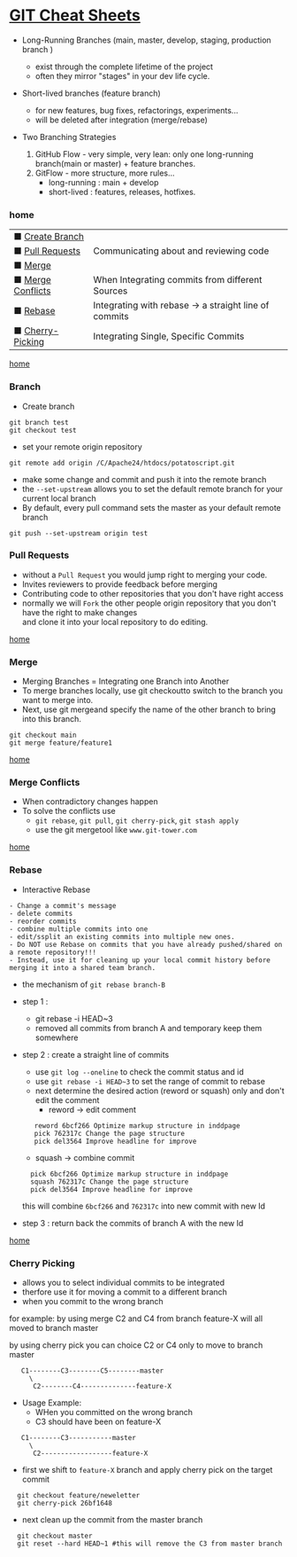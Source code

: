 # [GIT Cheat Sheets](https://github.com/potatoscript/git/wiki)

- Long-Running Branches (main, master, develop, staging, production branch )

  - exist through the complete lifetime of the project
  - often they mirror "stages" in your dev life cycle.

- Short-lived branches (feature branch)

  - for new features, bug fixes, refactorings, experiments...
  - will be deleted after integration (merge/rebase)

- Two Branching Strategies
  1. GitHub Flow - very simple, very lean: only one long-running branch(main or master) + feature branches.
  2. GitFlow - more structure, more rules...
     - long-running : main + develop
     - short-lived : features, releases, hotfixes.

### home

|                                       |                                                       |
| ------------------------------------- | ----------------------------------------------------- |
| ■ [Create Branch](#Branch)            |                                                       |
| ■ [Pull Requests](#Pull-Requests)     | Communicating about and reviewing code                |
| ■ [Merge](#Merge)                     |                                                       |
| ■ [Merge Conflicts](#Merge-Conflicts) | When Integrating commits from different Sources       |
| ■ [Rebase](#Rebase)                   | Integrating with rebase -> a straight line of commits |
| ■ [Cherry-Picking](#Cherry-Picking)   | Integrating Single, Specific Commits                  |

[home](#home)

### Branch

- Create branch

```git
git branch test
git checkout test
```

- set your remote origin repository

```git
git remote add origin /C/Apache24/htdocs/potatoscript.git
```

- make some change and commit and push it into the remote branch
- the `--set-upstream` allows you to set the default remote branch for your current local branch
- By default, every pull command sets the master as your default remote branch

```git
git push --set-upstream origin test
```

### Pull Requests

- without a `Pull Request` you would jump right to merging your code.
- Invites reviewers to provide feedback before merging
- Contributing code to other repositories that you don't have right access
- normally we will `Fork` the other people origin repository that you don't have the right to make changes<br>
  and clone it into your local repository to do editing.

[home](#home)

### Merge

- Merging Branches = Integrating one Branch into Another
- To merge branches locally, use git checkoutto switch to the branch you want to merge into.
- Next, use git mergeand specify the name of the other branch to bring into this branch.

```git
git checkout main
git merge feature/feature1
```

[home](#home)

### Merge Conflicts

- When contradictory changes happen
- To solve the conflicts use
  - `git rebase`, `git pull`, `git cherry-pick`, `git stash apply`
  - use the git mergetool like `www.git-tower.com`

[home](#home)

### Rebase

- Interactive Rebase

```git
- Change a commit's message
- delete commits
- reorder commits
- combine multiple commits into one
- edit/ssplit an existing commits into multiple new ones.
- Do NOT use Rebase on commits that you have already pushed/shared on a remote repository!!!
- Instead, use it for cleaning up your local commit history before merging it into a shared team branch.
```

- the mechanism of `git rebase branch-B`
- step 1 :
  - git rebase -i HEAD~3
  - removed all commits from branch A and temporary keep them somewhere
- step 2 : create a straight line of commits

  - use `git log --oneline` to check the commit status and id
  - use `git rebase -i HEAD~3` to set the range of commit to rebase
  - next determine the desired action (reword or squash) only and don't edit the comment
    - reword -> edit comment

  ```git
     reword 6bcf266 Optimize markup structure in inddpage
     pick 762317c Change the page structure
     pick del3564 Improve headline for improve
  ```

  - squash -> combine commit

  ```git
    pick 6bcf266 Optimize markup structure in inddpage
    squash 762317c Change the page structure
    pick del3564 Improve headline for improve
  ```

  this will combine `6bcf266` and `762317c` into new commit with new Id

- step 3 : return back the commits of branch A with the new Id

[home](#home)

### Cherry Picking

- allows you to select individual commits to be integrated
- therfore use it for moving a commit to a different branch
- when you commit to the wrong branch

for example: by using merge C2 and C4 from branch feature-X will all moved to branch master

by using cherry pick you can choice C2 or C4 only to move to branch master

```
   C1--------C3--------C5--------master
     \
      C2--------C4--------------feature-X

```

- Usage Example:
  - WHen you committed on the wrong branch
  - C3 should have been on feature-X

```
   C1--------C3-----------master
     \
      C2------------------feature-X
```

- first we shift to `feature-X` branch and apply cherry pick on the target commit

```git
  git checkout feature/neweletter
  git cherry-pick 26bf1648
```

- next clean up the commit from the master branch

```git
  git checkout master
  git reset --hard HEAD~1 #this will remove the C3 from master branch
```
